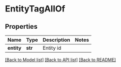 # EntityTagAllOf


## Properties
Name | Type | Description | Notes
------------ | ------------- | ------------- | -------------
**entity** | **str** | Entity id | 

[[Back to Model list]](../README.md#documentation-for-models) [[Back to API list]](../README.md#documentation-for-api-endpoints) [[Back to README]](../README.md)


